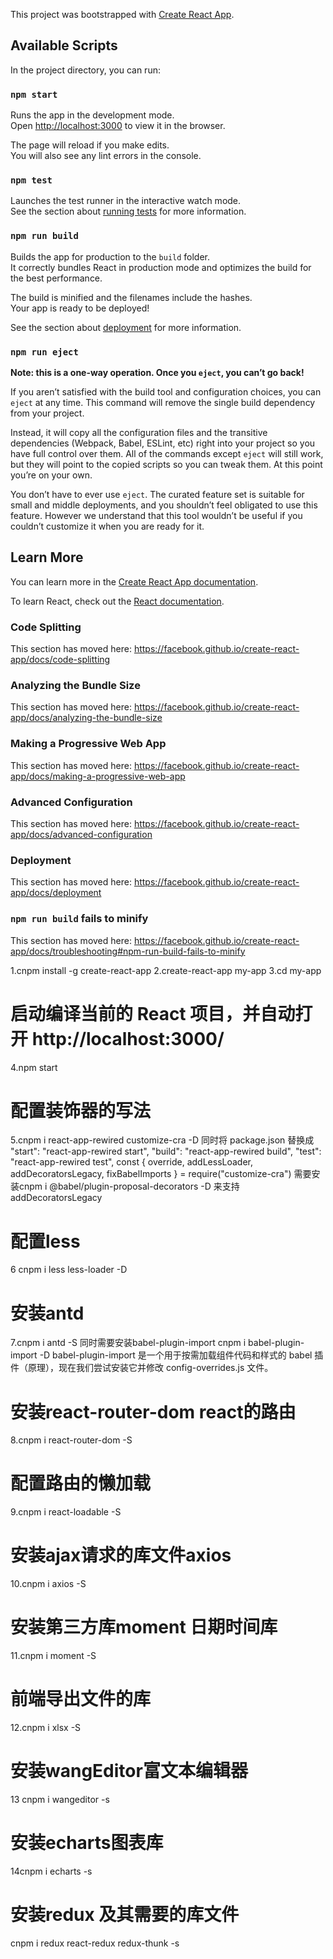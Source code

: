 This project was bootstrapped with [Create React App](https://github.com/facebook/create-react-app).

## Available Scripts

In the project directory, you can run:

### `npm start`

Runs the app in the development mode.<br />
Open [http://localhost:3000](http://localhost:3000) to view it in the browser.

The page will reload if you make edits.<br />
You will also see any lint errors in the console.

### `npm test`

Launches the test runner in the interactive watch mode.<br />
See the section about [running tests](https://facebook.github.io/create-react-app/docs/running-tests) for more information.

### `npm run build`

Builds the app for production to the `build` folder.<br />
It correctly bundles React in production mode and optimizes the build for the best performance.

The build is minified and the filenames include the hashes.<br />
Your app is ready to be deployed!

See the section about [deployment](https://facebook.github.io/create-react-app/docs/deployment) for more information.

### `npm run eject`

**Note: this is a one-way operation. Once you `eject`, you can’t go back!**

If you aren’t satisfied with the build tool and configuration choices, you can `eject` at any time. This command will remove the single build dependency from your project.

Instead, it will copy all the configuration files and the transitive dependencies (Webpack, Babel, ESLint, etc) right into your project so you have full control over them. All of the commands except `eject` will still work, but they will point to the copied scripts so you can tweak them. At this point you’re on your own.

You don’t have to ever use `eject`. The curated feature set is suitable for small and middle deployments, and you shouldn’t feel obligated to use this feature. However we understand that this tool wouldn’t be useful if you couldn’t customize it when you are ready for it.

## Learn More

You can learn more in the [Create React App documentation](https://facebook.github.io/create-react-app/docs/getting-started).

To learn React, check out the [React documentation](https://reactjs.org/).

### Code Splitting

This section has moved here: https://facebook.github.io/create-react-app/docs/code-splitting

### Analyzing the Bundle Size

This section has moved here: https://facebook.github.io/create-react-app/docs/analyzing-the-bundle-size

### Making a Progressive Web App

This section has moved here: https://facebook.github.io/create-react-app/docs/making-a-progressive-web-app

### Advanced Configuration

This section has moved here: https://facebook.github.io/create-react-app/docs/advanced-configuration

### Deployment

This section has moved here: https://facebook.github.io/create-react-app/docs/deployment

### `npm run build` fails to minify

This section has moved here: https://facebook.github.io/create-react-app/docs/troubleshooting#npm-run-build-fails-to-minify

1.cnpm install -g create-react-app
2.create-react-app my-app
3.cd my-app

# 启动编译当前的 React 项目，并自动打开 http://localhost:3000/

4.npm start

# 配置装饰器的写法

5.cnpm i react-app-rewired customize-cra -D
同时将 package.json 替换成
"start": "react-app-rewired start",
"build": "react-app-rewired build",
"test": "react-app-rewired test",
const {
    override,
    addLessLoader,
    addDecoratorsLegacy,
    fixBabelImports
} = require("customize-cra")  需要安装cnpm i @babel/plugin-proposal-decorators -D   来支持addDecoratorsLegacy

# 配置less
6 cnpm i less less-loader -D

# 安装antd
7.cnpm i antd -S 同时需要安装babel-plugin-import   cnpm i babel-plugin-import -D
babel-plugin-import 是一个用于按需加载组件代码和样式的 babel 插件（原理），现在我们尝试安装它并修改 config-overrides.js 文件。

# 安装react-router-dom   react的路由
8.cnpm i react-router-dom -S

# 配置路由的懒加载
9.cnpm i react-loadable -S

# 安装ajax请求的库文件axios
10.cnpm i axios -S

# 安装第三方库moment  日期时间库
11.cnpm i moment -S

# 前端导出文件的库
12.cnpm i xlsx -S

# 安装wangEditor富文本编辑器
13 cnpm i  wangeditor -s

# 安装echarts图表库
14cnpm i echarts -s

# 安装redux 及其需要的库文件
cnpm i redux react-redux redux-thunk -s